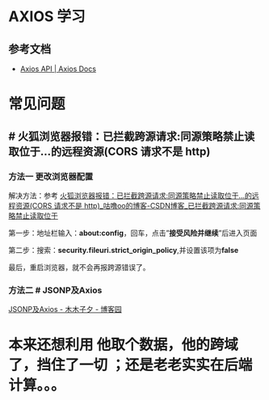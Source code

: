 # AXIOS 学习

## 参考文档

- [Axios API | Axios Docs](https://axios-http.com/zh/docs/api_intro)

# 常见问题

## # 火狐浏览器报错：已拦截跨源请求:同源策略禁止读取位于...的远程资源(CORS 请求不是 http)

### 方法一 更改浏览器配置

解决方法：参考 [火狐浏览器报错：已拦截跨源请求:同源策略禁止读取位于...的远程资源(CORS 请求不是 http)_咕噜oo的博客-CSDN博客_已拦截跨源请求:同源策略禁止读取位于](https://blog.csdn.net/qq_44081582/article/details/106449398) 

第一步：地址栏输入：**about:config**，回车，点击”**接受风险并继续**”后进入页面

第二步：搜索：**security.fileuri.strict_origin_policy**,并设置该项为**false**

最后，重启浏览器，就不会再报跨源错误了。

### 方法二  # JSONP及Axios

[JSONP及Axios - 木木子夕 - 博客园](https://www.cnblogs.com/lym-2022/p/16617831.html)

# 本来还想利用 他取个数据，他的跨域了，挡住了一切 ；还是老老实实在后端计算。。。
